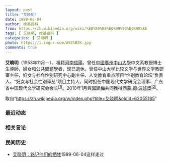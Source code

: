 ```yaml
---
layout: post
title: "艾晓明"
date: 1989-06-04
author: 维基百科
from: https://zh.wikipedia.org/wiki/%E8%89%BE%E6%99%93%E6%98%8E
tags: [ 艾晓明, 维基百科 ]
categories: [ 艾晓明 ]
photo: https://i.imgur.com/A9ZlB2K.jpg
comments: true
---
```

<div class="mw-parser-output">
<p><b>艾曉明</b>（1953年11月<span class="useeditintro" title="Template:BLP editintro">－</span>），祖籍<a href="/wiki/%E6%B2%B3%E5%8D%97" class="mw-redirect" title="河南">河南</a><a href="/wiki/%E4%BF%A1%E9%99%BD" class="mw-redirect" title="信陽">信陽</a>，曾任<a href="/wiki/%E4%B8%AD%E5%8D%8E%E4%BA%BA%E6%B0%91%E5%85%B1%E5%92%8C%E5%9B%BD" title="中华人民共和国">中國</a><a href="/wiki/%E5%BB%A3%E5%B7%9E" class="mw-redirect" title="廣州">廣州</a><a href="/wiki/%E4%B8%AD%E5%B1%B1%E5%A4%A7%E5%AD%B8" class="mw-redirect" title="中山大學">中山大學</a>中文系教授博士生導師，婦女和公共問題學者，现已退休。曾任中山大学比较文学与世界文学教研室主任，妇女与社会性别研究中心副主任、人文教育重点项目“性别教育论坛”负责人、“妇女与社会性别译丛”项目主持人，同时担任中国现代文学研究会理事、广东省中国现代文学研究会会长<sup id="cite_ref-1" class="reference"><a href="#cite_note-1">[1]</a></sup>。2010年1月與<a href="/wiki/%E9%83%AD%E5%BB%BA%E6%A2%85" title="郭建梅">郭建梅</a>共同獲得<a href="/wiki/%E8%A5%BF%E8%92%99%C2%B7%E5%BE%B7%C2%B7%E6%B3%A2%E4%BC%8F%E5%A8%83%E5%A5%96" title="西蒙·德·波伏娃奖">西蒙·德·波娃獎</a><sup id="cite_ref-2" class="reference"><a href="#cite_note-2">[2]</a></sup>。
</p>
</div><noscript><img src="//zh.wikipedia.org/wiki/Special:CentralAutoLogin/start?type=1x1" alt="" title="" width="1" height="1" style="border: none; position: absolute;"></noscript>
<div class="printfooter">取自“<a dir="ltr" href="https://zh.wikipedia.org/w/index.php?title=艾晓明&amp;oldid=62055185">https://zh.wikipedia.org/w/index.php?title=艾晓明&amp;oldid=62055185</a>”</div><div id="recent-news"><h3>最近动态</h3><ul></ul></div><div id="open-opinion"><h3>相关言论</h3><ul></ul></div><div id="mjls-record"><h3>民间历史</h3><ul><li><a href="https://nodebe4.github.io/mjlsh/1989-06-04/%E8%89%BE%E6%99%93%E6%98%8E-%E9%93%AD%E8%AE%B0%E4%BB%96%E4%BB%AC%E7%9A%84%E7%89%BA%E7%89%B2/" title="艾晓明">艾晓明：铭记他们的牺牲</a><time>1989-06-04</time><a class="tag">这样走过</a></li>
</ul></div>